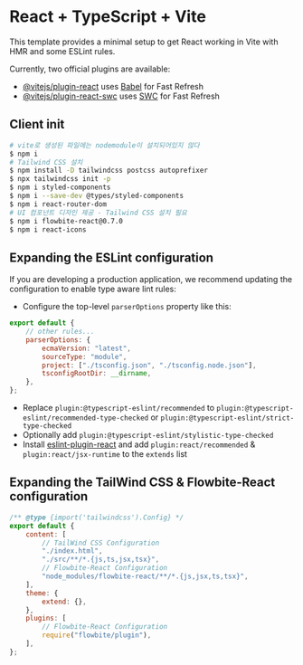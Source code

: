 # React + TypeScript + Vite

This template provides a minimal setup to get React working in Vite with HMR and some ESLint rules.

Currently, two official plugins are available:

-   [@vitejs/plugin-react](https://github.com/vitejs/vite-plugin-react/blob/main/packages/plugin-react/README.md) uses [Babel](https://babeljs.io/) for Fast Refresh
-   [@vitejs/plugin-react-swc](https://github.com/vitejs/vite-plugin-react-swc) uses [SWC](https://swc.rs/) for Fast Refresh

## Client init

```bash
# vite로 생성된 파일에는 nodemodule이 설치되어있지 않다
$ npm i
# Tailwind CSS 설치
$ npm install -D tailwindcss postcss autoprefixer
$ npx tailwindcss init -p
$ npm i styled-components
$ npm i --save-dev @types/styled-components
$ npm i react-router-dom
# UI 컴포넌트 디자인 제공 - Tailwind CSS 설치 필요
$ npm i flowbite-react@0.7.0
$ npm i react-icons
```

## Expanding the ESLint configuration

If you are developing a production application, we recommend updating the configuration to enable type aware lint rules:

-   Configure the top-level `parserOptions` property like this:

```js
export default {
    // other rules...
    parserOptions: {
        ecmaVersion: "latest",
        sourceType: "module",
        project: ["./tsconfig.json", "./tsconfig.node.json"],
        tsconfigRootDir: __dirname,
    },
};
```

-   Replace `plugin:@typescript-eslint/recommended` to `plugin:@typescript-eslint/recommended-type-checked` or `plugin:@typescript-eslint/strict-type-checked`
-   Optionally add `plugin:@typescript-eslint/stylistic-type-checked`
-   Install [eslint-plugin-react](https://github.com/jsx-eslint/eslint-plugin-react) and add `plugin:react/recommended` & `plugin:react/jsx-runtime` to the `extends` list

## Expanding the TailWind CSS & Flowbite-React configuration

```js
/** @type {import('tailwindcss').Config} */
export default {
    content: [
        // TailWind CSS Configuration
        "./index.html",
        "./src/**/*.{js,ts,jsx,tsx}",
        // Flowbite-React Configuration
        "node_modules/flowbite-react/**/*.{js,jsx,ts,tsx}",
    ],
    theme: {
        extend: {},
    },
    plugins: [
        // Flowbite-React Configuration
        require("flowbite/plugin"),
    ],
};
```
